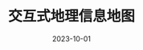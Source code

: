 ---
title: "交互式地理信息地图"
date: 2023-10-01
layout: map
geojson_file: "pv_cf_2020.geojson"  # 替换为你的 GeoJSON 文件名（需放在 static/data/ 目录）
value_field: "cf"            # 替换为你的 GeoJSON 中要渲染的关键字段名
center_lat: 35.86
center_lng: 104.19
zoom_level: 4
color_scheme: "#eafff5,#006400" # 可选：颜色渐变范围（从浅色到深色）
---